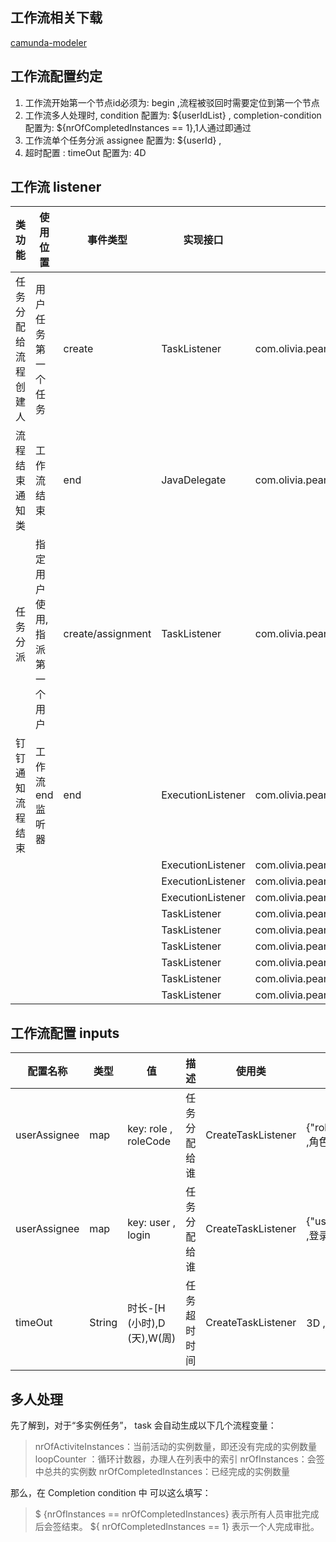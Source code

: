 
## 工作流相关下载
[camunda-modeler](https://github.com/camunda/camunda-modeler/releases)

## 工作流配置约定

1. 工作流开始第一个节点id必须为: begin ,流程被驳回时需要定位到第一个节点
2. 工作流多人处理时, condition 配置为: ${userIdList} , completion-condition 配置为: ${nrOfCompletedInstances == 1},1人通过即通过
3. 工作流单个任务分派 assignee 配置为: ${userId} ,
4. 超时配置 :  timeOut 配置为: 4D

## 工作流 listener

| 类功能        | 使用位置           | 事件类型              | 实现接口              | 类名                                                                       |
|------------|----------------|-------------------|-------------------|--------------------------------------------------------------------------|
| 任务分配给流程创建人 | 用户任务第一个任务      | create            | TaskListener      | com.olivia.peanut.flow.core.listener.task.CreateBeginTaskListener        |
| 流程结束通知类    | 工作流结束          | end               | JavaDelegate      | com.olivia.peanut.flow.core.delegate.NoticeTaskDelegate                  |
| 任务分派       | 指定用户使用,指派第一个用户 | create/assignment | TaskListener      | com.olivia.peanut.flow.core.listener.task.CreateTaskListener             |
| 钉钉通知流程结束   | 工作流 end监听器     | end               | ExecutionListener | com.olivia.peanut.flow.core.listener.execution.DingNoticeTaskEndListener |
|            |                |                   | ExecutionListener | com.olivia.peanut.flow.core.listener.execution.EndExecutionListener      |
|            |                |                   | ExecutionListener | com.olivia.peanut.flow.core.listener.execution.StartExecutionListener    |
|            |                |                   | ExecutionListener | com.olivia.peanut.flow.core.listener.execution.TakeExecutionListener     |
|            |                |                   | TaskListener      | com.olivia.peanut.flow.core.listener.task.AssignmentTaskListener         |
|            |                |                   | TaskListener      | com.olivia.peanut.flow.core.listener.task.CompleteTaskListener           |
|            |                |                   | TaskListener      | com.olivia.peanut.flow.core.listener.task.DeleteTaskListener             |
|            |                |                   | TaskListener      | com.olivia.peanut.flow.core.listener.task.NoticeTaskListener             |
|            |                |                   | TaskListener      | com.olivia.peanut.flow.core.listener.task.TimeOutTaskListener            |
|            |                |                   | TaskListener      | com.olivia.peanut.flow.core.listener.task.UpdateTaskListener             |

## 工作流配置 inputs

| 配置名称         | 类型     | 值                     | 描述     | 使用类                | 示例                          |
|--------------|--------|-----------------------|--------|--------------------|-----------------------------|
| userAssignee | map    | key: role , roleCode  | 任务分配给谁 | CreateTaskListener | {"role":"CEO"}    ,角色CEO 处理 |
| userAssignee | map    | key: user , login     | 任务分配给谁 | CreateTaskListener | {"user":"login"} ,登录用户  处理  | 
| timeOut      | String | 时长-[H (小时),D (天),W(周) | 任务超时时间 | CreateTaskListener | 3D  ,3天后超时                  |

## 多人处理

先了解到，对于“多实例任务”， task 会自动生成以下几个流程变量：

> nrOfActiviteInstances：当前活动的实例数量，即还没有完成的实例数量
> loopCounter ：循环计数器，办理人在列表中的索引
> nrOfInstances：会签中总共的实例数
> nrOfCompletedInstances：已经完成的实例数量

那么，在 Completion condition 中 可以这么填写：

> $ {nrOfInstances == nrOfCompletedInstances} 表示所有人员审批完成后会签结束。
> ${ nrOfCompletedInstances == 1} 表示一个人完成审批。

